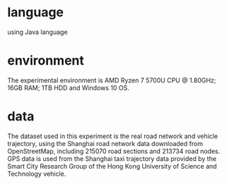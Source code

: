 # language
using Java language
# environment
The experimental environment is AMD Ryzen 7 5700U CPU @ 1.80GHz; 16GB RAM; 1TB HDD and Windows 10 OS.
# data
The dataset used in this experiment is the real road network and vehicle trajectory, using the Shanghai road network data downloaded from OpenStreetMap, including 215070 road
sections and 213734 road nodes. GPS data is used from the Shanghai taxi trajectory data provided by the Smart City Research Group of the Hong Kong University of Science and
Technology vehicle.
